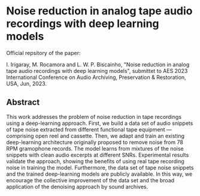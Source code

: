 # Noise reduction in analog tape audio recordings with deep learning models

Official repsitory of the paper:

I. Irigaray, M. Rocamora and L. W. P. Biscainho, "Noise reduction in analog tape audio recordings with deep learning models", submittet to AES 2023 International Conference on Audio Archiving, Preservation & Restoration, USA, Jun, 2023.

## Abstract


This work addresses the problem of noise reduction in tape recordings using a deep-learning approach. First, we build a data set of audio snippets of tape noise extracted from different functional tape equipment  — comprising open reel and cassette. Then, we adapt and train an existing deep-learning architecture originally proposed to remove noise from 78 RPM gramophone records. The model learns from mixtures of the noise snippets with clean audio excerpts at different SNRs. Experimental results validate the approach, showing the benefits of using real tape recording noise in training the model. Furthermore, the data set of tape noise snippets and the trained deep-learning models are publicly available. In this way, we encourage the collective improvement of the data set and the broad application of the denoising approach by sound archives. 
